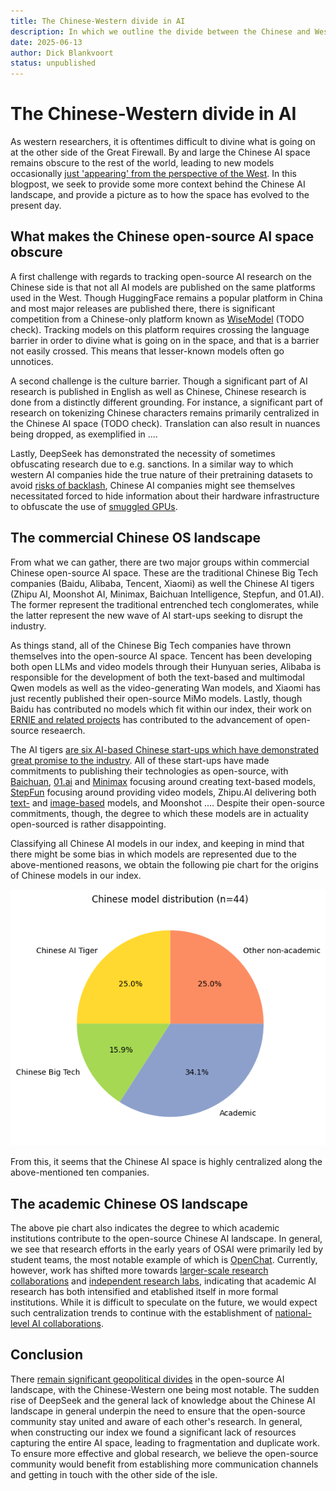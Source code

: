 ```yaml
---
title: The Chinese-Western divide in AI
description: In which we outline the divide between the Chinese and Western AI landscapes
date: 2025-06-13
author: Dick Blankvoort
status: unpublished
---
```

# The Chinese-Western divide in AI
<author :author="author"></author>
<date :date="date"></date>

As western researchers, it is oftentimes difficult to divine what is going on at the other side of the Great Firewall. By and large the Chinese AI space remains obscure to the rest of the world, leading to new models occasionally [just 'appearing' from the perspective of the West](https://www.britannica.com/money/deepseek). In this blogpost, we seek to provide some more context behind the Chinese AI landscape, and provide a picture as to how the space has evolved to the present day.

## What makes the Chinese open-source AI space obscure
A first challenge with regards to tracking open-source AI research on the Chinese side is that not all AI models are published on the same platforms used in the West. Though HuggingFace remains a popular platform in China and most major releases are published there, there is significant competition from a Chinese-only platform known as [WiseModel](https://wisemodel.cn/home) (TODO check). Tracking models on this platform requires crossing the language barrier in order to divine what is going on in the space, and that is a barrier not easily crossed. This means that lesser-known models often go unnotices.

A second challenge is the culture barrier. Though a significant part of AI research is published in English as well as Chinese, Chinese research is done from a distinctly different grounding. For instance, a significant part of research on tokenizing Chinese characters remains primarily centralized in the Chinese AI space (TODO check). Translation can also result in nuances being dropped, as exemplified in ....

Lastly, DeepSeek has demonstrated the necessity of sometimes obfuscating research due to e.g. sanctions. In a similar way to which western AI companies hide the true nature of their pretraining datasets to avoid [risks of backlash](https://arxiv.org/abs/2311.03449), Chinese AI companies might see themselves necessitated forced to hide information about their hardware infrastructure to obfuscate the use of [smuggled GPUs](https://www.tomshardware.com/pc-components/gpus/chinese-businessman-shows-off-sanctions-busting-nvidia-ai-gpus-he-bought-despite-us-ban-200-h200-gpus-skid-past-us-sanctions).

## The commercial Chinese OS landscape
From what we can gather, there are two major groups within commercial Chinese open-source AI space. These are the traditional Chinese Big Tech companies (Baidu, Alibaba, Tencent, Xiaomi) as well the Chinese AI tigers (Zhipu AI, Moonshot AI, Minimax, Baichuan Intelligence, Stepfun, and 01.AI). The former represent the traditional entrenched tech conglomerates, while the latter represent the new wave of AI start-ups seeking to disrupt the industry.

As things stand, all of the Chinese Big Tech companies have thrown themselves into the open-source AI space. Tencent has been developing both open LLMs and video models through their Hunyuan series, Alibaba is responsible for the development of both the text-based and multimodal Qwen models as well as the video-generating Wan models, and Xiaomi has just recently published their open-source MiMo models. Lastly, though Baidu has contributed no models which fit within our index, their work on [ERNIE and related projects](https://huggingface.co/ernie-research) has contributed to the advancement of open-source reseaerch.

The AI tigers [are six AI-based Chinese start-ups which have demonstrated great promise to the industry](https://qz.com/china-six-tigers-ai-startup-zhipu-moonshot-minimax-01ai-1851768509). All of these start-ups have made commitments to publishing their technologies as open-source, with [Baichuan](/model/baichuan), [01.ai](/model/yi) and [Minimax](/model/minimax-text) focusing around creating text-based models, [StepFun](/model/step-video) focusing around providing video models, Zhipu.AI delivering both [text-](/model/glm) and [image-based](/model/cogview) models, and Moonshot .... Despite their open-source commitments, though, the degree to which these models are in actuality open-sourced is rather disappointing.

Classifying all Chinese AI models in our index, and keeping in mind that there might be some bias in which models are represented due to the above-mentioned reasons, we obtain the following pie chart for the origins of Chinese models in our index.

![Diagram depicting the distribution of Chinese AI models](/images/chinese_model_distribution.png "Origins of Chinese AI models.")

From this, it seems that the Chinese AI space is highly centralized along the above-mentioned ten companies.

## The academic Chinese OS landscape
The above pie chart also indicates the degree to which academic institutions contribute to the open-source Chinese AI landscape. In general, we see that research efforts in the early years of OSAI were primarily led by student teams, the most notable example of which is [OpenChat](/model/openchat). Currently, however, work has shifted more towards [larger-scale research collaborations](/model/eurus) and [independent research labs](/model/aquilachat), indicating that academic AI research has both intensified and etablished itself in more formal institutions. While it is difficult to speculate on the future, we would expect such centralization trends to continue with the establishment of [national-level AI collaborations](/model/internlm).

## Conclusion
There [remain significant geopolitical divides](/guides/big-tech-companies-role) in the open-source AI landscape, with the Chinese-Western one being most notable. The sudden rise of DeepSeek and the general lack of knowledge about the Chinese AI landscape in general underpin the need to ensure that the open-source community stay united and aware of each other's research. In general, when constructing our index we found a significant lack of resources capturing the entire AI space, leading to fragmentation and duplicate work. To ensure more effective and global research, we believe the open-source community would benefit from establishing more communication channels and getting in touch with the other side of the isle.